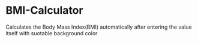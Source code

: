 # BMI-Calculator
Calculates the Body Mass Index(BMI) automatically after entering the value itself with suotable background color
